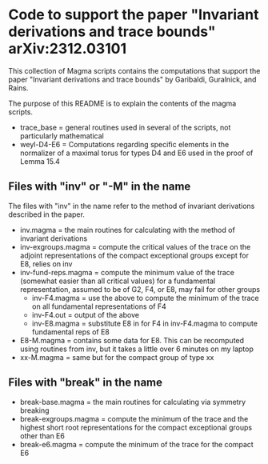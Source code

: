 # Code to support the paper "Invariant derivations and trace bounds" arXiv:2312.03101

This collection of Magma scripts contains the computations that support the paper "Invariant derivations and trace bounds" by Garibaldi, Guralnick, and Rains.

The purpose of this README is to explain the contents of the magma scripts.

   * trace_base = general routines used in several of the scripts, not particularly mathematical
   * weyl-D4-E6 = Computations regarding specific elements in the normalizer of a maximal torus for types D4 and E6 used in the proof of Lemma 15.4 

## Files with "inv" or "-M" in the name

The files with "inv" in the name refer to the method of invariant derivations described in the paper.

   * inv.magma = the main routines for calculating with the method of invariant derivations
   * inv-exgroups.magma = compute the critical values of the trace on the adjoint representations of the compact exceptional groups except for E8, relies on inv
   * inv-fund-reps.magma = compute the minimum value of the trace (somewhat easier than all critical values) for a fundamental representation, assumed to be of G2, F4, or E8, may fail for other groups
      * inv-F4.magma = use the above to compute the minimum of the trace on all fundamental representations of F4
      * inv-F4.out = output of the above
      * inv-E8.magma = substitute E8 in for F4 in inv-F4.magma to compute fundamental reps of E8
   * E8-M.magma = contains some data for E8.  This can be recomputed using routines from inv, but it takes a little over 6 minutes on my laptop
   * xx-M.magma = same but for the compact group of type xx

## Files with "break" in the name

   * break-base.magma = the main routines for calculating via symmetry breaking
   * break-exgroups.magma = compute the minimum of the trace and the highest short root representations for the compact exceptional groups other than E6
   * break-e6.magma = compute the minimum of the trace for the compact E6
